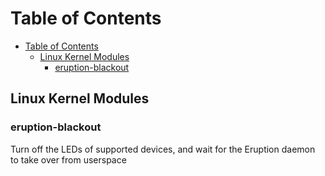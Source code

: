# Table of Contents

- [Table of Contents](#table-of-contents)
  - [Linux Kernel Modules](#linux-kernel-modules)
    - [eruption-blackout](#eruption-blackout)

## Linux Kernel Modules

### eruption-blackout

Turn off the LEDs of supported devices, and wait for the Eruption daemon to take over from userspace
